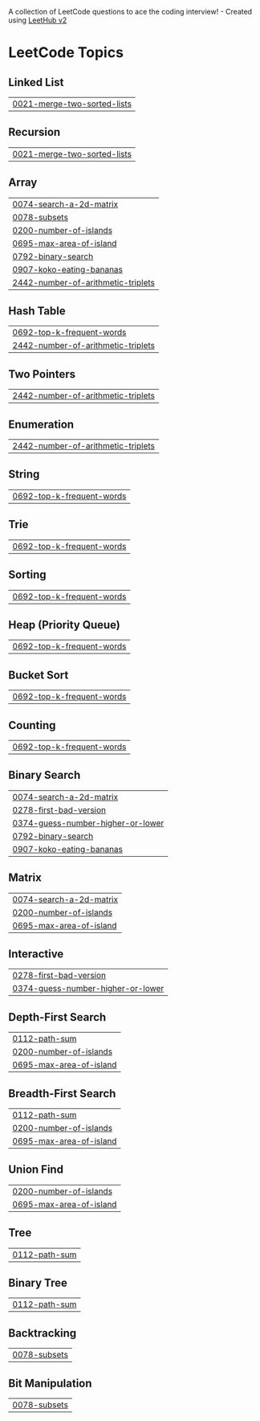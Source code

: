 A collection of LeetCode questions to ace the coding interview! - Created using [LeetHub v2](https://github.com/arunbhardwaj/LeetHub-2.0)
<!---LeetCode Topics Start-->
# LeetCode Topics
## Linked List
|  |
| ------- |
| [0021-merge-two-sorted-lists](https://github.com/ellisajung/leetcode/tree/master/0021-merge-two-sorted-lists) |
## Recursion
|  |
| ------- |
| [0021-merge-two-sorted-lists](https://github.com/ellisajung/leetcode/tree/master/0021-merge-two-sorted-lists) |
## Array
|  |
| ------- |
| [0074-search-a-2d-matrix](https://github.com/ellisajung/leetcode/tree/master/0074-search-a-2d-matrix) |
| [0078-subsets](https://github.com/ellisajung/leetcode/tree/master/0078-subsets) |
| [0200-number-of-islands](https://github.com/ellisajung/leetcode/tree/master/0200-number-of-islands) |
| [0695-max-area-of-island](https://github.com/ellisajung/leetcode/tree/master/0695-max-area-of-island) |
| [0792-binary-search](https://github.com/ellisajung/leetcode/tree/master/0792-binary-search) |
| [0907-koko-eating-bananas](https://github.com/ellisajung/leetcode/tree/master/0907-koko-eating-bananas) |
| [2442-number-of-arithmetic-triplets](https://github.com/ellisajung/leetcode/tree/master/2442-number-of-arithmetic-triplets) |
## Hash Table
|  |
| ------- |
| [0692-top-k-frequent-words](https://github.com/ellisajung/leetcode/tree/master/0692-top-k-frequent-words) |
| [2442-number-of-arithmetic-triplets](https://github.com/ellisajung/leetcode/tree/master/2442-number-of-arithmetic-triplets) |
## Two Pointers
|  |
| ------- |
| [2442-number-of-arithmetic-triplets](https://github.com/ellisajung/leetcode/tree/master/2442-number-of-arithmetic-triplets) |
## Enumeration
|  |
| ------- |
| [2442-number-of-arithmetic-triplets](https://github.com/ellisajung/leetcode/tree/master/2442-number-of-arithmetic-triplets) |
## String
|  |
| ------- |
| [0692-top-k-frequent-words](https://github.com/ellisajung/leetcode/tree/master/0692-top-k-frequent-words) |
## Trie
|  |
| ------- |
| [0692-top-k-frequent-words](https://github.com/ellisajung/leetcode/tree/master/0692-top-k-frequent-words) |
## Sorting
|  |
| ------- |
| [0692-top-k-frequent-words](https://github.com/ellisajung/leetcode/tree/master/0692-top-k-frequent-words) |
## Heap (Priority Queue)
|  |
| ------- |
| [0692-top-k-frequent-words](https://github.com/ellisajung/leetcode/tree/master/0692-top-k-frequent-words) |
## Bucket Sort
|  |
| ------- |
| [0692-top-k-frequent-words](https://github.com/ellisajung/leetcode/tree/master/0692-top-k-frequent-words) |
## Counting
|  |
| ------- |
| [0692-top-k-frequent-words](https://github.com/ellisajung/leetcode/tree/master/0692-top-k-frequent-words) |
## Binary Search
|  |
| ------- |
| [0074-search-a-2d-matrix](https://github.com/ellisajung/leetcode/tree/master/0074-search-a-2d-matrix) |
| [0278-first-bad-version](https://github.com/ellisajung/leetcode/tree/master/0278-first-bad-version) |
| [0374-guess-number-higher-or-lower](https://github.com/ellisajung/leetcode/tree/master/0374-guess-number-higher-or-lower) |
| [0792-binary-search](https://github.com/ellisajung/leetcode/tree/master/0792-binary-search) |
| [0907-koko-eating-bananas](https://github.com/ellisajung/leetcode/tree/master/0907-koko-eating-bananas) |
## Matrix
|  |
| ------- |
| [0074-search-a-2d-matrix](https://github.com/ellisajung/leetcode/tree/master/0074-search-a-2d-matrix) |
| [0200-number-of-islands](https://github.com/ellisajung/leetcode/tree/master/0200-number-of-islands) |
| [0695-max-area-of-island](https://github.com/ellisajung/leetcode/tree/master/0695-max-area-of-island) |
## Interactive
|  |
| ------- |
| [0278-first-bad-version](https://github.com/ellisajung/leetcode/tree/master/0278-first-bad-version) |
| [0374-guess-number-higher-or-lower](https://github.com/ellisajung/leetcode/tree/master/0374-guess-number-higher-or-lower) |
## Depth-First Search
|  |
| ------- |
| [0112-path-sum](https://github.com/ellisajung/leetcode/tree/master/0112-path-sum) |
| [0200-number-of-islands](https://github.com/ellisajung/leetcode/tree/master/0200-number-of-islands) |
| [0695-max-area-of-island](https://github.com/ellisajung/leetcode/tree/master/0695-max-area-of-island) |
## Breadth-First Search
|  |
| ------- |
| [0112-path-sum](https://github.com/ellisajung/leetcode/tree/master/0112-path-sum) |
| [0200-number-of-islands](https://github.com/ellisajung/leetcode/tree/master/0200-number-of-islands) |
| [0695-max-area-of-island](https://github.com/ellisajung/leetcode/tree/master/0695-max-area-of-island) |
## Union Find
|  |
| ------- |
| [0200-number-of-islands](https://github.com/ellisajung/leetcode/tree/master/0200-number-of-islands) |
| [0695-max-area-of-island](https://github.com/ellisajung/leetcode/tree/master/0695-max-area-of-island) |
## Tree
|  |
| ------- |
| [0112-path-sum](https://github.com/ellisajung/leetcode/tree/master/0112-path-sum) |
## Binary Tree
|  |
| ------- |
| [0112-path-sum](https://github.com/ellisajung/leetcode/tree/master/0112-path-sum) |
## Backtracking
|  |
| ------- |
| [0078-subsets](https://github.com/ellisajung/leetcode/tree/master/0078-subsets) |
## Bit Manipulation
|  |
| ------- |
| [0078-subsets](https://github.com/ellisajung/leetcode/tree/master/0078-subsets) |
<!---LeetCode Topics End-->